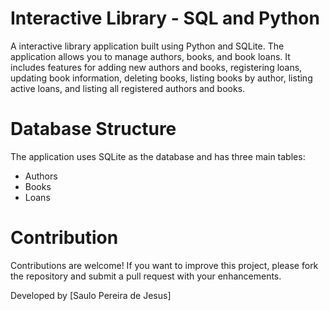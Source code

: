 # Interactive Library - SQL and Python

A interactive library application built using Python and SQLite. The application allows you to manage authors, books, and book loans. It includes features for adding new authors and books, registering loans, updating book information, deleting books, listing books by author, listing active loans, and listing all registered authors and books.
  
# Database Structure
The application uses SQLite as the database and has three main tables:

- Authors
- Books
- Loans

# Contribution
Contributions are welcome! If you want to improve this project, please fork the repository and submit a pull request with your enhancements.

Developed by [Saulo Pereira de Jesus]

